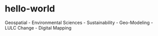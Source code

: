 # hello-world
Geospatial - Environmental Sciences - Sustainability -
Geo-Modeling - LULC Change - Digital Mapping
